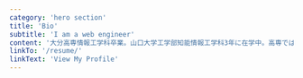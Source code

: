 ```yaml
---
category: 'hero section'
title: 'Bio'
subtitle: 'I am a web engineer'
content: '大分高専情報工学科卒業。山口大学工学部知能情報工学科3年に在学中。高専では「CNNを用いた路面領域抽出における影の色補正に関する研究」をテーマに研究を行いました。ウェブフロントエンドとデータサイエンスに興味があります。'
linkTo: '/resume/'
linkText: 'View My Profile'
---
```

